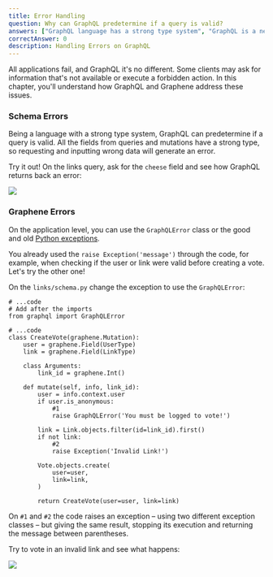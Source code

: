 ```yaml
---
title: Error Handling
question: Why can GraphQL predetermine if a query is valid?
answers: ["GraphQL language has a strong type system", "GraphQL is a new language", "GraphQL can be implemented in various languages", "GraphQL has security built-in"]
correctAnswer: 0
description: Handling Errors on GraphQL
---
```


All applications fail, and GraphQL it's no different. Some clients may ask for information that's not available or execute a forbidden action. In this chapter, you'll understand how GraphQL and Graphene address these issues.

### Schema Errors
Being a language with a strong type system, GraphQL can predetermine if a query is valid. All the fields from queries and mutations have a strong type, so requesting and inputting wrong data will generate an error.

Try it out! On the links query, ask for the `cheese` field and see how GraphQL returns back an error:

![](https://i.imgur.com/Y00Dk0k.png)

### Graphene Errors
On the application level, you can use the `GraphQLError` class or the good and old [Python exceptions](https://docs.python.org/3/tutorial/errors.html).

You already used the `raise Exception('message')` through the code, for example, when checking if the user or link were valid before creating a vote. Let's try the other one!

<Instruction>

On the `links/schema.py` change the exception to use the `GraphQLError`:

```python(path=".../graphql-python/hackernews/links/schema.py")
# ...code
# Add after the imports
from graphql import GraphQLError

# ...code
class CreateVote(graphene.Mutation):
    user = graphene.Field(UserType)
    link = graphene.Field(LinkType)

    class Arguments:
        link_id = graphene.Int()

    def mutate(self, info, link_id):
        user = info.context.user
        if user.is_anonymous:
            #1
            raise GraphQLError('You must be logged to vote!')

        link = Link.objects.filter(id=link_id).first()
        if not link:
            #2
            raise Exception('Invalid Link!')

        Vote.objects.create(
            user=user,
            link=link,
        )

        return CreateVote(user=user, link=link)
```

</Instruction>

On `#1` and `#2` the code raises an exception – using two different exception classes – but giving the same result, stopping its execution and returning the message between parentheses.

Try to vote in an invalid link and see what happens:

![](https://i.imgur.com/zWTzRUz.png)
